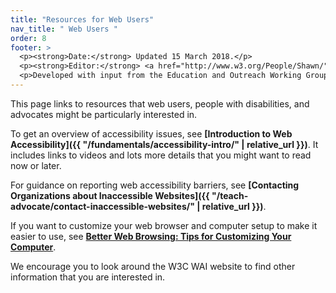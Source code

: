 ```yaml
---
title: "Resources for Web Users"
nav_title: " Web Users "
order: 8
footer: >
  <p><strong>Date:</strong> Updated 15 March 2018.</p>
  <p><strong>Editor:</strong> <a href="http://www.w3.org/People/Shawn/">Shawn Lawton Henry</a>.</p>
  <p>Developed with input from the Education and Outreach Working Group (<a href="http://www.w3.org/WAI/EO/">EOWG</a>).</p>
---
```


This page links to resources that web users, people with disabilities, and advocates might be particularly interested in.

To get an overview of accessibility issues, see **[Introduction to Web Accessibility]({{ "/fundamentals/accessibility-intro/" | relative_url }})**. It includes links to videos and lots more details that you might want to read now or later.

For guidance on reporting web accessibility barriers, see **[Contacting Organizations about Inaccessible Websites]({{ "/teach-advocate/contact-inaccessible-websites/" | relative_url }})**.

If you want to customize your web browser and computer setup to make it easier to use, see **[Better Web Browsing: Tips for Customizing Your Computer](https://www.w3.org/WAI/users/browsing)**.

We encourage you to look around the W3C WAI website to find other information that you are interested in.
